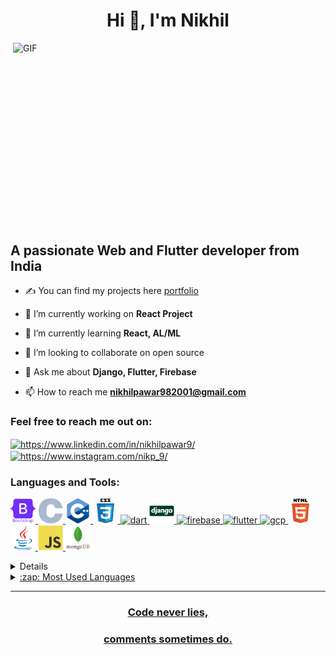 <h1 align="center">Hi 👋, I'm Nikhil</h1>

<img align="right" alt="GIF" src="https://media.giphy.com/media/f3iwJFOVOwuy7K6FFw/giphy.gif" width="500" height="320" />

## A passionate Web and Flutter developer from India
- ✍ You can find my projects here [portfolio] 
 
- 🔭 I’m currently working on **React Project**

- 🌱 I’m currently learning **React, AL/ML**

- 👯 I’m looking to collaborate on open source

- 💬 Ask me about **Django, Flutter, Firebase**

- 📫 How to reach me **nikhilpawar982001@gmail.com**


<h3 align="left">Feel free to reach me out on:</h3>
<p align="left">
<a href="https://www.linkedin.com/in/nikhilpawar9/" target="blank"><img align="center" src="https://cdn.jsdelivr.net/npm/simple-icons@3.0.1/icons/linkedin.svg" alt="https://www.linkedin.com/in/nikhilpawar9/" height="30" width="40" /></a>
<a href="https://www.instagram.com/nikp_9/" target="blank"><img align="center" src="https://cdn.jsdelivr.net/npm/simple-icons@3.0.1/icons/instagram.svg" alt="https://www.instagram.com/nikp_9/" height="30" width="40" /></a>
</p>

<h3 align="left">Languages and Tools:</h3>
<p align="left"> <a href="https://getbootstrap.com" target="_blank"> <img src="https://raw.githubusercontent.com/devicons/devicon/master/icons/bootstrap/bootstrap-plain-wordmark.svg" alt="bootstrap" width="40" height="40"/> </a> <a href="https://www.cprogramming.com/" target="_blank"> <img src="https://raw.githubusercontent.com/devicons/devicon/master/icons/c/c-original.svg" alt="c" width="40" height="40"/> </a> <a href="https://www.w3schools.com/cpp/" target="_blank"> <img src="https://raw.githubusercontent.com/devicons/devicon/master/icons/cplusplus/cplusplus-original.svg" alt="cplusplus" width="40" height="40"/> </a> <a href="https://www.w3schools.com/css/" target="_blank"> <img src="https://raw.githubusercontent.com/devicons/devicon/master/icons/css3/css3-original-wordmark.svg" alt="css3" width="40" height="40"/> </a> <a href="https://dart.dev" target="_blank"> <img src="https://www.vectorlogo.zone/logos/dartlang/dartlang-icon.svg" alt="dart" width="40" height="40"/> </a> <a href="https://www.djangoproject.com/" target="_blank"> <img src="https://raw.githubusercontent.com/devicons/devicon/master/icons/django/django-original.svg" alt="django" width="40" height="40"/> </a> <a href="https://firebase.google.com/" target="_blank"> <img src="https://www.vectorlogo.zone/logos/firebase/firebase-icon.svg" alt="firebase" width="40" height="40"/> </a> <a href="https://flutter.dev" target="_blank"> <img src="https://www.vectorlogo.zone/logos/flutterio/flutterio-icon.svg" alt="flutter" width="40" height="40"/> </a> <a href="https://cloud.google.com" target="_blank"> <img src="https://www.vectorlogo.zone/logos/google_cloud/google_cloud-icon.svg" alt="gcp" width="40" height="40"/> </a> <a href="https://www.w3.org/html/" target="_blank"> <img src="https://raw.githubusercontent.com/devicons/devicon/master/icons/html5/html5-original-wordmark.svg" alt="html5" width="40" height="40"/> </a> <a href="https://www.java.com" target="_blank"> <img src="https://raw.githubusercontent.com/devicons/devicon/master/icons/java/java-original.svg" alt="java" width="40" height="40"/> </a> <a href="https://developer.mozilla.org/en-US/docs/Web/JavaScript" target="_blank"> <img src="https://raw.githubusercontent.com/devicons/devicon/master/icons/javascript/javascript-original.svg" alt="javascript" width="40" height="40"/> </a> <a href="https://www.mongodb.com/" target="_blank"> <img src="https://raw.githubusercontent.com/devicons/devicon/master/icons/mongodb/mongodb-original-wordmark.svg" alt="mongodb" width="40" height="40"/> </a> <a href="https://nodejs.org" target="_blank"> </a> <a href="https://opencv.org/" target="_blank">  


<details>
  <summary>:zap: GitHub Stats</summary>

  <img align="left" alt="Nikhil's GitHub Stats" src="https://github-readme-stats.vercel.app/api?username=nikhilpawar9&show_icons=true&hide_border=true" />

</details>

<details>
  <summary>:zap: Most Used Languages</summary>

<img align="left" alt="Nikhil,s GitHub Top Languages" src="https://github-readme-stats.vercel.app/api/top-langs/?username=nikhilpawar9" />

</details>

[portfolio]: https://nikhilpawar.me/
<hr>


<h3 align="center">Code never lies,</h3>
<h3 align="center">comments sometimes do.</h3>
